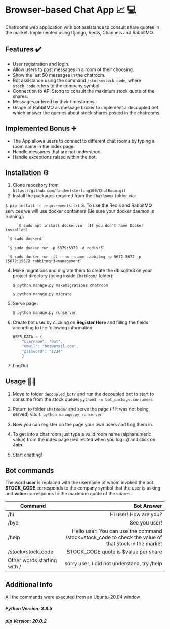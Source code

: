 # Browser-based Chat App  📈 💻
Chatrooms web application with bot assistance to consult share quotes in the market. Implemented using Django, Redis, Channels and RabbitMQ.

## Features ✔️

-  User registration and login.
- Allow users to post messages in a room of their choosing.
- Show the last 50 messages in the chatroom.
- Bot assistance using the command `/stock=stock_code`, where `stock_code` refers to the company symbol.
- Connection to API Stooq to consult the maximum stock quote of the shares.
- Messages ordered by their timestamps.
- Usage of RabbitMQ as message broker to implement a decoupled bot which answer the queries about stock shares posted in the chatrooms.
## Implemented Bonus ➕
- The App allows users to connect to different chat rooms by typing a room name in the index page.
- Handle messages that are not understood.
- Handle exceptions raised within the bot.

## Installation ⚙️
1. Clone repository from `https://github.com/fandemisterling100/ChatRoom.git`
2. Install the packages required from the `ChatRoom/` folder via:

`$ pip install -r requirements.txt`
3.  To use the Redis and RabbitMQ services we will use docker containers (Be sure your docker daemon is running):

    	 `$ sudo apt install docker.io` (If you don't have Docker installed) 
	 
	 `$ sudo dockerd`
	 
	 `$ sudo docker run -p 6379:6379 -d redis:5`
	 
	 `$ sudo docker run -it --rm --name rabbitmq -p 5672:5672 -p 15672:15672 rabbitmq:3-management`


4.   Make migrations and migrate them to create the db.sqlite3 on your project directory (being inside `ChatRoom/` folder):

	 `$ python manage.py makemigrations chatroom`

	 `$ python manage.py migrate`

5. Serve page:

	`$ python manage.py runserver`

6.  Create bot user by clicking on **Register Here** and filling the fields according to the following information:

	```javascript
	USER_DATA = {
		"username": "Bot",
		"email": "bot@email.com",
		"password": "1234" 
		}
	```

7. LogOut

## Usage 🧑‍💻
1. Move to folder `decoupled_bot/` and run the decoupled bot to start to consume from the stock queue:
 `python3 -m bot_package.consumers`
 
2. Return to folder `ChatRoom/` and serve the page (if it was not being served) via: `$ python manage.py runserver`

3. Now you can register on the page your own users and Log them in.
4. To get into a chat room just type a valid room name (alphanumeric value) from the index page (redirected when you log in) and click on **Join**.
5. Start chatting!

## Bot commands
The word **user** is replaced with the username of whom invoked the bot. **STOCK_CODE** corresponds to the company symbol that the user is asking and **value** corresponds to the maximum quote of the shares.

| Command     | Bot Answer |
| --------- | -----:|
| /hi  | Hi user! How are you? |
| /bye     |   See you user! |
| /help      |    Hello user! You can use the command /stock=stock_code to check the value of that stock in the market |
| /stock=stock_code      |   STOCK_CODE quote is $value per share |
| Other words starting with / | sorry user, I did not understand, try /help |


## Additional Info
All the commands were executed from an Ubuntu-20.04 window
##### Python Version: 3.8.5
##### pip Version: 20.0.2
